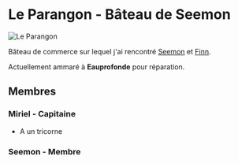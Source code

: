 # Le Parangon - Bâteau de Seemon
![Le Parangon](../../../_images/bateau.webp)

Bâteau de commerce sur lequel j'ai rencontré [Seemon](../PERSONNAGES/Seemon.md) et [Finn](../PERSONNAGES/Finn.md).

Actuellement ammaré à **Eauprofonde** pour réparation.

## Membres

### Miriel - Capitaine
* A un tricorne

### Seemon - Membre